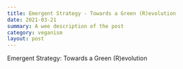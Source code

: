 ```yaml
---
title: Emergent Strategy - Towards a Green (R)evolution
date: 2021-03-21
summary: A wee description of the post
category: veganism
layout: post
---
```


Emergent Strategy: Towards a Green (R)evolution